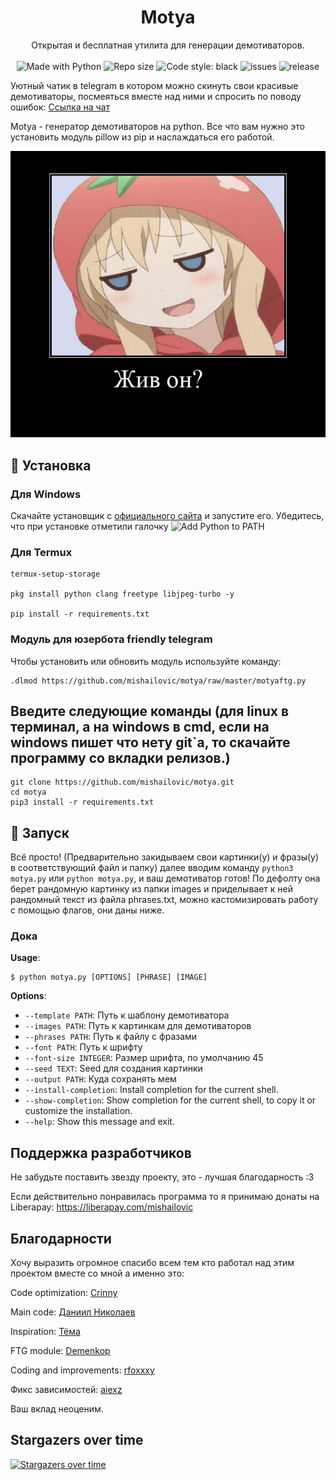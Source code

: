 <h1 align="center">Motya</h1>
<p align="center">
    Открытая и бесплатная утилита для генерации демотиваторов.
    <br /><br />
    <img alt="Made with Python" src="https://img.shields.io/badge/Made%20with-Python-%23FFD242?logo=python&logoColor=white">
    <img alt="Repo size" src="https://img.shields.io/github/repo-size/mishailovic/motya">
    <img alt="Code style: black" src="https://img.shields.io/badge/code%20style-black-000000.svg">
    <img alt="issues" src="https://img.shields.io/github/issues/mishailovic/motya">
    <img alt="release" src="https://img.shields.io/github/v/release/mishailovic/motya">
</p>

   Уютный чатик в telegram в котором можно скинуть свои красивые демотиваторы, посмеяться вместе над ними и спросить по поводу ошибок: [Ссылка на чат](https://t.me/motyachat)
   
   
   Motya - генератор демотиваторов на python. Все что вам нужно это установить модуль pillow из pip и наслаждаться его работой.

![glaza](result.png)


## 🚀 Установка

   <h3>Для Windows</h3>

   Скачайте установщик с [официального сайта](https://www.python.org/downloads/) и запустите его. Убедитесь, что при установке отметили галочку ![Add Python to PATH](https://user-images.githubusercontent.com/42045258/69171091-557d2780-0b0c-11ea-8adf-7f819357f041.png)
    
   <h3>Для Termux</h3>
   
   ```
   termux-setup-storage
   
   pkg install python clang freetype libjpeg-turbo -y
   
   pip install -r requirements.txt
   
   ```
   <h3>Модуль для юзербота friendly telegram</h3>
   
   Чтобы установить или обновить модуль используйте команду:
   
   ```
   .dlmod https://github.com/mishailovic/motya/raw/master/motyaftg.py
   
   ```
 
 


## Введите следующие команды (для linux в терминал, а на windows в cmd, если на windows пишет что нету git`а, то скачайте программу со вкладки релизов.)

```
git clone https://github.com/mishailovic/motya.git
cd motya
pip3 install -r requirements.txt
```

## 🚩 Запуск

Всё просто! (Предварительно закидываем свои картинки(у) и фразы(у) в соответствующий файл и папку) далее вводим команду `python3 motya.py` или `python motya.py`, и ваш демотиватор готов! По дефолту она берет рандомную картинку из папки images и приделывает к ней рандомный текст из файла phrases.txt, можно кастомизировать работу с помощью флагов, они даны ниже.

### Дока

**Usage**:

```console
$ python motya.py [OPTIONS] [PHRASE] [IMAGE]
```

**Options**:

* `--template PATH`: Путь к шаблону демотиватора
* `--images PATH`: Путь к картинкам для демотиваторов
* `--phrases PATH`: Путь к файлу с фразами
* `--font PATH`: Путь к шрифту
* `--font-size INTEGER`: Размер шрифта, по умолчанию 45
* `--seed TEXT`: Seed для создания картинки
* `--output PATH`: Куда сохранять мем
* `--install-completion`: Install completion for the current shell.
* `--show-completion`: Show completion for the current shell, to copy it or customize the installation.
* `--help`: Show this message and exit.

## Поддержка разработчиков

Не забудьте поставить звезду проекту, это - лучшая благодарность :3

Если действительно понравилась программа то я принимаю донаты на Liberapay: https://liberapay.com/mishailovic

## Благодарности

Хочу выразить огромное спасибо всем тем кто работал над этим проектом вместе со мной а именно это:

Code optimization: [Crinny](https://github.com/crinny)

Main code: [Даниил Николаев](https://github.com/nm17)

Inspiration: [Тёма](http://github.com/temaalfer)

FTG module: [Demenkop](https://github.com/demenkop)

Coding and improvements: [rfoxxxy](https://github.com/rfoxxxy)

Фикс зависимостей: [aiexz](https://github.com/aiexz)

Ваш вклад неоценим.


## Stargazers over time

[![Stargazers over time](https://starchart.cc/mishailovic/motya.svg)](https://starchart.cc/mishailovic/motya)
 
